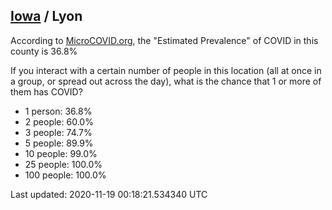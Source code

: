 
## [Iowa](/united-states/iowa) / Lyon

According to [MicroCOVID.org](http://microcovid.org),
the "Estimated Prevalence" of COVID in this county is 36.8%

If you interact with a certain number of people in this location
(all at once in a group, or spread out across the day), what is the chance that
1 or more of them has COVID?

- 1 person: 36.8%
- 2 people: 60.0%
- 3 people: 74.7%
- 5 people: 89.9%
- 10 people: 99.0%
- 25 people: 100.0%
- 100 people: 100.0%

Last updated: 2020-11-19 00:18:21.534340 UTC

